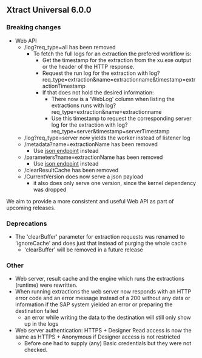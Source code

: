 ## Xtract Universal 6.0.0

### Breaking changes

- Web API
  - /log?req_type=all has been removed
    - To fetch the full logs for an extraction the prefered workflow is:
      - Get the timestamp for the extraction from the xu.exe output or the header of the HTTP response.
      - Request the run log for the extraction with log?req_type=extraction&name=extractionname&timestamp=extractionTimestamp
      - If that does not hold the desired information:
        - There now is a 'WebLog' column when listing the extractions runs with log?req_type=extraction&name=extractionname
        - Use this timestamp to request the corresponding server log for the extraction with log?req_type=server&timestamp=serverTimestamp
  - /log?req_type=server now yields the worker instead of listener log
  - /metadata?name=extractionName has been removed
    - Use [json endpoint](https://help.theobald-software.com/en/xtract-universal/advanced-techniques/metadata-access-via-http-json) instead
  - /parameters?name=extractionName has been removed
    - Use [json endpoint](https://help.theobald-software.com/en/xtract-universal/advanced-techniques/metadata-access-via-http-json) instead
  - /clearResultCache has been removed
  - /CurrentVersion does now serve a json payload
    - it also does only serve one version, since the kernel dependency was dropped

We aim to provide a more consistent and useful Web API as part of upcoming releases.

### Deprecations

- The 'clearBuffer' parameter for extraction requests was renamed to 'ignoreCache' and does just that instead of purging the whole cache
  - 'clearBuffer' will be removed in a future release

### Other

- Web server, result cache and the engine which runs the extractions (runtime) were rewritten.
- When running extractions the web server now responds with an HTTP error code and an error message instead of a 200 without any data or information if the SAP system yielded an error or preparing the destination failed
  - an error while writing the data to the destination will still only show up in the logs
- Web server authentication: HTTPS + Designer Read access is now the same as HTTPS + Anonymous if Designer access is not restricted
  - Before one had to supply (any) Basic credentials but they were not checked.
